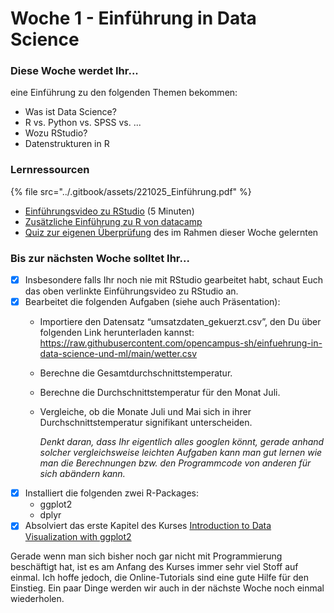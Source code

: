 # Woche 1 - Einführung in Data Science

### Diese Woche werdet Ihr...

eine Einführung zu den folgenden Themen bekommen:

* Was ist Data Science?&#x20;
* R vs. Python vs. SPSS vs. ...
* Wozu RStudio?
* Datenstrukturen in R

### Lernressourcen

{% file src="../.gitbook/assets/221025_Einführung.pdf" %}

* [Einführungsvideo zu RStudio](https://www.youtube.com/watch?v=QvBo1RBptvY) (5 Minuten)
* [Zusätzliche Einführung zu R von datacamp](https://www.datacamp.com/courses/free-introduction-to-r)
* [Quiz zur eigenen Überprüfung](https://forms.office.com/Pages/ResponsePage.aspx?id=o8B0DUIn4UCcYfg2EvvW945sLsRCRj5HsCC5DsYMVPZUNktUU0NRWUFNR1kzS0RDTjVUVVhPTEZZNC4u) des im Rahmen dieser Woche gelernten

### Bis zur nächsten Woche solltet Ihr...

* [x] Insbesondere falls Ihr noch nie mit RStudio gearbeitet habt, schaut Euch das oben verlinkte Einführungsvideo zu RStudio an.
* [x] Bearbeitet die folgenden Aufgaben (siehe auch Präsentation):
  * Importiere den Datensatz “umsatzdaten\_gekuerzt.csv”, den Du über folgenden Link herunterladen kannst:\
    https://raw.githubusercontent.com/opencampus-sh/einfuehrung-in-data-science-und-ml/main/wetter.csv
  * Berechne die Gesamtdurchschnittstemperatur.
  * Berechne die Durchschnittstemperatur für den Monat Juli.
  *   Vergleiche, ob die Monate Juli und Mai sich in ihrer Durchschnittstemperatur signifikant unterscheiden.

      _Denkt daran, dass Ihr eigentlich alles googlen könnt, gerade anhand solcher vergleichsweise leichten Aufgaben kann man gut lernen wie man die Berechnungen bzw. den Programmcode von anderen für sich abändern kann._
* [x] Installiert die folgenden zwei R-Packages:
  * ggplot2
  * dplyr
* [x] Absolviert das erste Kapitel des Kurses [Introduction to Data Visualization with ggplot2](https://campus.datacamp.com/courses/data-visualization-with-ggplot2-1)

Gerade wenn man sich bisher noch gar nicht mit Programmierung beschäftigt hat, ist es am Anfang des Kurses immer sehr viel Stoff auf einmal. Ich hoffe jedoch, die Online-Tutorials sind eine gute Hilfe für den Einstieg. Ein paar Dinge werden wir auch in der nächste Woche noch einmal wiederholen.
